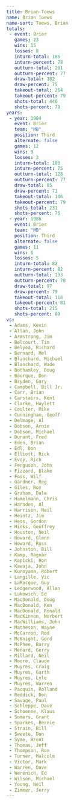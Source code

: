 ```yaml
---
title: Brian Toews
name: Brian Toews
name-sort: Toews, Brian
totals:
 - event: Brier
   games: 23
   wins: 15
   losses: 8
   inturn-total: 185
   inturn-percent: 78
   outturn-total: 261
   outturn-percent: 77
   draw-total: 182
   draw-percent: 75
   takeout-total: 264
   takeout-percent: 79
   shots-total: 446
   shots-percent: 78
years:
 - year: 1984
   event: Brier
   team: "MB"
   position: Third
   alternate: false
   games: 12
   wins: 9
   losses: 3
   inturn-total: 103
   inturn-percent: 75
   outturn-total: 128
   outturn-percent: 77
   draw-total: 85
   draw-percent: 71
   takeout-total: 146
   takeout-percent: 79
   shots-total: 231
   shots-percent: 76
 - year: 1986
   event: Brier
   team: "MB"
   position: Third
   alternate: false
   games: 11
   wins: 6
   losses: 5
   inturn-total: 82
   inturn-percent: 82
   outturn-total: 133
   outturn-percent: 78
   draw-total: 97
   draw-percent: 79
   takeout-total: 118
   takeout-percent: 81
   shots-total: 215
   shots-percent: 80
vs:
 - Adams, Kevin
 - Allan, John
 - Armstrong, Jim
 - Belcourt, Tim
 - Belyea, Richard
 - Bernard, Mel
 - Blanchard, Michael
 - Blanchard, Wade
 - Bothamley, Doug
 - Bourque, Don
 - Bryden, Gary
 - Campbell, Bill Jr.
 - Carr, Brian
 - Carstairs, Kent
 - Clarke, Haylett
 - Coulter, Mike
 - Cunningham, Geoff
 - Delmage, Al
 - Dobson, Arnie
 - Dobson, Michael
 - Durant, Fred
 - Eden, Brian
 - Edl, Don
 - Elliott, Rick
 - Evoy, Rich
 - Ferguson, John
 - Fizzard, Blake
 - Foss, Wilf
 - Gardner, Reg
 - Giles, Roy
 - Graham, Dale
 - Hamelmann, Chris
 - Harnden, Al
 - Harrison, Neil
 - Heintz, Jim
 - Hess, Gordon
 - Hinks, Geoffrey
 - Houston, Neil
 - Howard, Glenn
 - Howard, Russ
 - Johnston, Bill
 - Kamp, Ragnar
 - Kapicki, Ron
 - Kawaja, John
 - Kuroyama, Robert
 - Langille, Vic
 - LaRocque, Guy
 - Ledgerwood, Allan
 - Lukowich, Ed
 - MacDonald, Doug
 - MacDonald, Ken
 - MacDonald, Ronald
 - MacKinnon, Norbert
 - MacWilliams, John
 - Matheson, Wayne
 - McCarron, Rod
 - McKnight, Gord
 - McPhee, Barry
 - Menard, Gerry
 - Millard, Neil
 - Moore, Claude
 - Muyres, Craig
 - Muyres, Garth
 - Muyres, Lyle
 - Muyres, Warren
 - Pacquin, Rolland
 - Reddick, Don
 - Savage, Paul
 - Schleppe, Dave
 - Schoenne, Klaus
 - Somers, Grant
 - Sparkes, Bernie
 - Strain, Bill
 - Sweete, Don
 - Syme, Brent
 - Thomas, Jeff
 - Thompson, Ron
 - Turner, Malcolm
 - Victor, Mark
 - Warren, Dave
 - Werenich, Ed
 - Wilson, Michael
 - Young, Neil
 - Zimmer, Jerry
---
```

